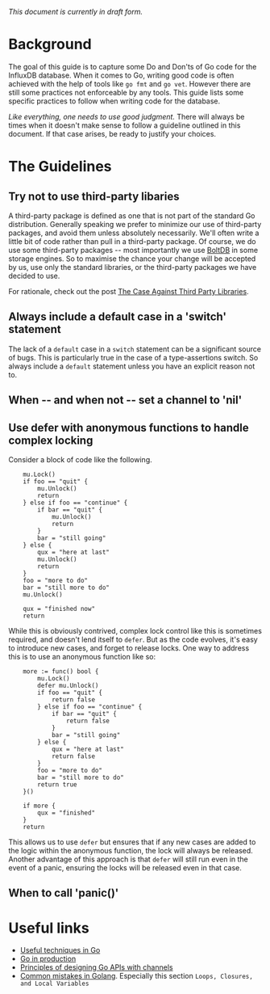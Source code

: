 _This document is currently in draft form._

# Background

The goal of this guide is to capture some Do and Don'ts of Go code for the InfluxDB database. When it comes to Go, writing good code is often achieved with the help of tools like `go fmt` and `go vet`. However there are still some practices not enforceable by any tools. This guide lists some specific practices to follow when writing code for the database.

*Like everything, one needs to use good judgment.* There will always be times when it doesn't make sense to follow a guideline outlined in this document. If that case arises, be ready to justify your choices.

# The Guidelines

## Try not to use third-party libaries

A third-party package is defined as one that is not part of the standard Go distribution. Generally speaking we prefer to minimize our use of third-party packages, and avoid them unless absolutely necessarily. We'll often write a little bit of code rather than pull in a third-party package. Of course, we do use some third-party packages -- most importantly we use [BoltDB](https://github.com/boltdb/bolt) in some storage engines. So to maximise the chance your change will be accepted by us, use only the standard libraries, or the third-party packages we have decided to use.

For rationale, check out the post [The Case Against Third Party Libraries](http://blog.gopheracademy.com/advent-2014/case-against-3pl/).

## Always include a default case in a 'switch' statement
The lack of a `default` case in a `switch` statement can be a significant source of bugs. This is particularly true in the case of a type-assertions switch. So always include a `default` statement unless you have an explicit reason not to.

## When -- and when not -- set a channel to 'nil'

## Use defer with anonymous functions to handle complex locking
Consider a block of code like the following.
```
    mu.Lock()
    if foo == "quit" {
        mu.Unlock()
        return
    } else if foo == "continue" {
        if bar == "quit" {
            mu.Unlock()
            return
        }
        bar = "still going"
    } else {
        qux = "here at last"
        mu.Unlock()
        return
    }
    foo = "more to do"
    bar = "still more to do"
    mu.Unlock()

    qux = "finished now"
    return
```
While this is obviously contrived, complex lock control like this is sometimes required, and doesn't lend itself to `defer`. But as the code evolves, it's easy to introduce new cases, and forget to release locks. One way to address this is to use an anonymous function like so:
```
    more := func() bool {
        mu.Lock()
        defer mu.Unlock()
        if foo == "quit" {
            return false
        } else if foo == "continue" {
            if bar == "quit" {
                return false
            }
            bar = "still going"
        } else {
            qux = "here at last"
            return false
        }
        foo = "more to do"
        bar = "still more to do"
        return true
    }()

    if more {
        qux = "finished"
    }
    return
```
This allows us to use `defer` but ensures that if any new cases are added to the logic within the anonymous function, the lock will always be released. Another advantage of this approach is that `defer` will still run even in the event of a panic, ensuring the locks will be released even in that case.

## When to call 'panic()'

# Useful links
- [Useful techniques in Go](http://arslan.io/ten-useful-techniques-in-go)
- [Go in production](http://peter.bourgon.org/go-in-production/)
- [Principles of designing Go APIs with channels](https://inconshreveable.com/07-08-2014/principles-of-designing-go-apis-with-channels/)
- [Common mistakes in Golang](http://soryy.com/blog/2014/common-mistakes-with-go-lang/). Especially this section `Loops, Closures, and Local Variables`


